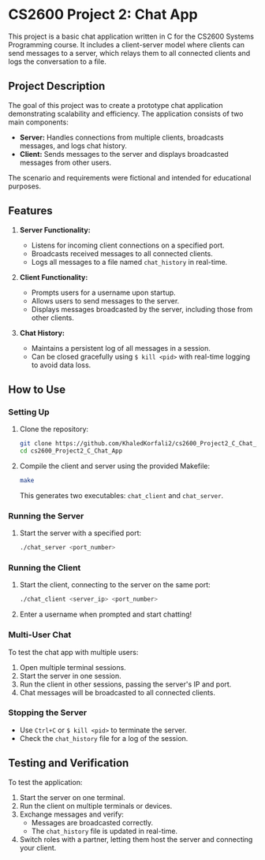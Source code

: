 # CS2600 Project 2: Chat App

This project is a basic chat application written in C for the CS2600 Systems Programming course. It includes a client-server model where clients can send messages to a server, which relays them to all connected clients and logs the conversation to a file.

## Project Description

The goal of this project was to create a prototype chat application demonstrating scalability and efficiency. The application consists of two main components:
- **Server:** Handles connections from multiple clients, broadcasts messages, and logs chat history.
- **Client:** Sends messages to the server and displays broadcasted messages from other users.

The scenario and requirements were fictional and intended for educational purposes.

## Features

1. **Server Functionality:**
   - Listens for incoming client connections on a specified port.
   - Broadcasts received messages to all connected clients.
   - Logs all messages to a file named `chat_history` in real-time.

2. **Client Functionality:**
   - Prompts users for a username upon startup.
   - Allows users to send messages to the server.
   - Displays messages broadcasted by the server, including those from other clients.

3. **Chat History:**
   - Maintains a persistent log of all messages in a session.
   - Can be closed gracefully using `$ kill <pid>` with real-time logging to avoid data loss.

## How to Use

### Setting Up

1. Clone the repository:
   ```bash
   git clone https://github.com/KhaledKorfali2/cs2600_Project2_C_Chat_App.git
   cd cs2600_Project2_C_Chat_App
   ```

2. Compile the client and server using the provided Makefile:
   ```bash
   make
   ```

   This generates two executables: `chat_client` and `chat_server`.

### Running the Server

1. Start the server with a specified port:
   ```bash
   ./chat_server <port_number>
   ```

### Running the Client

1. Start the client, connecting to the server on the same port:
   ```bash
   ./chat_client <server_ip> <port_number>
   ```

2. Enter a username when prompted and start chatting!

### Multi-User Chat

To test the chat app with multiple users:
1. Open multiple terminal sessions.
2. Start the server in one session.
3. Run the client in other sessions, passing the server's IP and port.
4. Chat messages will be broadcasted to all connected clients.

### Stopping the Server
- Use `Ctrl+C` or `$ kill <pid>` to terminate the server.
- Check the `chat_history` file for a log of the session.

## Testing and Verification

To test the application:
1. Start the server on one terminal.
2. Run the client on multiple terminals or devices.
3. Exchange messages and verify:
   - Messages are broadcasted correctly.
   - The `chat_history` file is updated in real-time.
4. Switch roles with a partner, letting them host the server and connecting your client.
